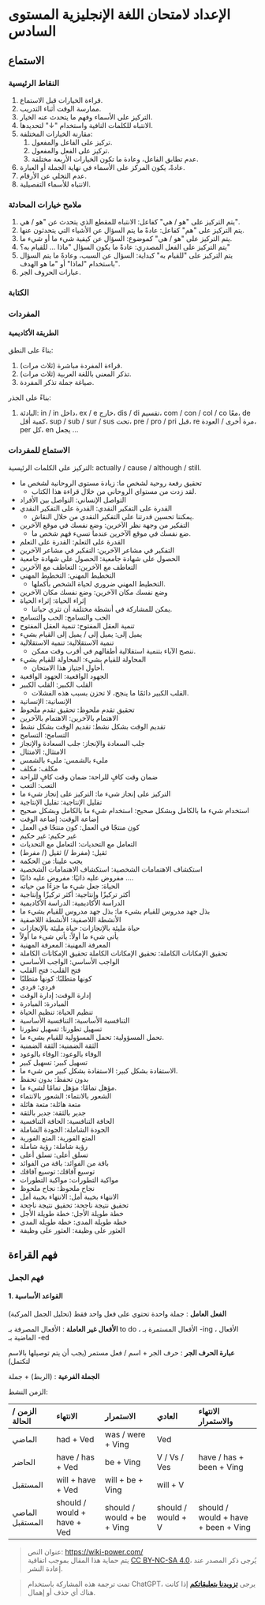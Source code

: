 # الإعداد لامتحان اللغة الإنجليزية المستوى السادس

## الاستماع

### النقاط الرئيسية

1. قراءة الخيارات قبل الاستماع.
2. ممارسة الوقت أثناء التدريب.
3. التركيز على الأسماء وفهم ما يتحدث عنه الخيار.
4. الانتباه للكلمات النافية واستخدام "↓" لتحديدها.
5. مقارنة الخيارات المختلفة:
   1. تركيز على الفاعل والمفعول.
   2. تركيز على الفعل والمفعول.
   3. عدم تطابق الفاعل، وعادة ما تكون الخيارات الأربعة مختلفة.
6. عادةً، يكون المركز على الأسماء في نهاية الجملة أو العبارة.
7. عدم التخلي عن الأرقام.
8. الانتباه للأسماء التفصيلية.

### ملامح خيارات المحادثة

1. يتم التركيز على "هو / هي" كفاعل: الانتباه للمقطع الذي يتحدث عن "هو / هي".
2. يتم التركيز على "هم" كفاعل: عادةً ما يتم السؤال عن الأشياء التي يتحدثون عنها.
3. يتم التركيز على "هو / هي" كموضوع: السؤال عن كيفية شيء ما أو شيء ما.
4. يتم التركيز على الفعل المصدري: عادةً ما يكون السؤال "ماذا ... للقيام به؟"
5. يتم التركيز على "للقيام به" كبداية: السؤال عن السبب، وعادةً ما يتم السؤال باستخدام "لماذا" أو "ما هو الهدف".
6. عبارات الحروف الجر.

### الكتابة

### المفردات

#### الطريقة الأكاديمية

بناءً على النطق:

1. قراءة المفردة مباشرة (ثلاث مرات).
2. تذكر المعنى باللغة العربية (ثلاث مرات).
3. صياغة جملة تذكر المفردة.

بناءً على الجذر:

1. البادئة: in / in داخل، ex / e خارج، dis / di تقسيم، com / con / col / co معًا، de كمية أقل، sup / sub / sur / sus تحت، pre / pro / pri قبل، re مرة أخرى / العودة، per كل، en يجعل ...

### الاستماع للمفردات

التركيز على الكلمات الرئيسية: actually / cause / although / still.

- تحقيق رفعة روحية لشخص ما: زيادة مستوى الروحانية لشخص ما
  - لقد زدت من مستواي الروحاني من خلال قراءة هذا الكتاب.
- التواصل الإنساني: التواصل بين الأفراد
- القدرة على التفكير النقدي: القدرة على التفكير النقدي
  - يمكننا تحسين قدرتنا على التفكير النقدي من خلال النقاش.
- التفكير من وجهة نظر الآخرين: وضع نفسك في موقع الآخرين
  - ضع نفسك في موقع الآخرين عندما تسيء فهم شخص ما.
- القدرة على التعلم: القدرة على التعلم
- التفكير في مشاعر الآخرين: التفكير في مشاعر الآخرين
- الحصول على شهادة جامعية: الحصول على شهادة جامعية
- التعاطف مع الآخرين: التعاطف مع الآخرين
- التخطيط المهني: التخطيط المهني
  - التخطيط المهني ضروري لحياة الشخص بأكملها.
- وضع نفسك مكان الآخرين: وضع نفسك مكان الآخرين
- إثراء الحياة: إثراء الحياة
  - يمكن للمشاركة في أنشطة مختلفة أن تثري حياتنا.
- الحب والتسامح: الحب والتسامح
- تنمية العقل المفتوح: تنمية العقل المفتوح
- يميل إلى: يميل إلى / يميل إلى القيام بشيء
- تنمية الاستقلالية: تنمية الاستقلالية
  - ننصح الآباء بتنمية استقلالية أطفالهم في أقرب وقت ممكن.
- المحاولة للقيام بشيء: المحاولة للقيام بشيء
  - أحاول اجتياز هذا الامتحان.
- الجهود الواقعية: الجهود الواقعية
- القلب الكبير: القلب الكبير
  - القلب الكبير دائمًا ما ينجح، لا تحزن بسبب هذه الفشلات.
- الإنسانية: الإنسانية
- تحقيق تقدم ملحوظ: تحقيق تقدم ملحوظ
- الاهتمام بالآخرين: الاهتمام بالآخرين
- تقديم الوقت بشكل نشط: تقديم الوقت بشكل نشط
- التسامح: التسامح
- جلب السعادة والإنجاز: جلب السعادة والإنجاز
- الامتثال: الامتثال
- مليء بالشمس: مليء بالشمس
- مكلف: مكلف
- ضمان وقت كافٍ للراحة: ضمان وقت كافٍ للراحة
- التعب: التعب
- التركيز على إنجاز شيء ما: التركيز على إنجاز شيء ما
- تقليل الإنتاجية: تقليل الإنتاجية
- استخدام شيء ما بالكامل وبشكل صحيح: استخدام شيء ما بالكامل وبشكل صحيح
- إضاعة الوقت: إضاعة الوقت
- كون منتجًا في العمل: كون منتجًا في العمل
- غير حكيم: غير حكيم
- التعامل مع التحديات: التعامل مع التحديات
- (مفرط /) ثقيل: (مفرط /) ثقيل
- يجب علينا: من الحكمة
- استكشاف الاهتمامات الشخصية: استكشاف الاهتمامات الشخصية
- مفروض عليه ذاتيًا: مفروض عليه ذاتيًا ....
- الحياة: جعل شيء ما جزءًا من حياته
- أكثر تركيزًا وإنتاجية: أكثر تركيزًا وإنتاجية
- الدراسة الأكاديمية: الدراسة الأكاديمية
- بذل جهد مدروس للقيام بشيء ما: بذل جهد مدروس للقيام بشيء ما
- الأنشطة اللاصفية: الأنشطة اللاصفية
- حياة مليئة بالإنجازات: حياة مليئة بالإنجازات
- يأتي شيء ما أولاً: يأتي شيء ما أولاً
- المعرفة المهنية: المعرفة المهنية
- تحقيق الإمكانات الكاملة: تحقيق الإمكانات الكاملة تحقيق الإمكانات الكاملة
- الواجب الأساسي: الواجب الأساسي
- فتح القلب: فتح القلب
- كونها متطلبًا: كونها متطلبًا
- فردي: فردي
- إدارة الوقت: إدارة الوقت
- المبادرة: المبادرة
- تنظيم الحياة: تنظيم الحياة
- التنافسية الأساسية: التنافسية الأساسية
- تسهيل تطورنا: تسهيل تطورنا
- تحمل المسؤولية: تحمل المسؤولية للقيام بشيء ما.
- الثقة الضمنية: الثقة الضمنية
- الوفاء بالوعود: الوفاء بالوعود
- تسهيل كبير: تسهيل كبير
- الاستفادة بشكل كبير: الاستفادة بشكل كبير من شيء ما.
- بدون تحفظ: بدون تحفظ
- مؤهل تمامًا: مؤهل تمامًا لشيء ما.
- الشعور بالانتماء: الشعور بالانتماء
- متعة هائلة: متعة هائلة
- جدير بالثقة: جدير بالثقة
- الحافة التنافسية: الحافة التنافسية
- الجودة الشاملة: الجودة الشاملة
- المتع الفورية: المتع الفورية
- رؤية شاملة: رؤية شاملة
- تسلق أعلى: تسلق أعلى
- باقة من الفوائد: باقة من الفوائد
- توسيع آفاقك: توسيع آفاقك
- مواكبة التطورات: مواكبة التطورات
- نجاح ملحوظ: نجاح ملحوظ
- الانتهاء بخيبة أمل: الانتهاء بخيبة أمل
- تحقيق نتيجة ناجحة: تحقيق نتيجة ناجحة
- خطة طويلة الأجل: خطة طويلة الأجل
- خطة طويلة المدى: خطة طويلة المدى
- العثور على وظيفة: العثور على وظيفة

## فهم القراءة

### فهم الجمل

#### 1. القواعد الأساسية

**الفعل العامل** : جملة واحدة تحتوي على فعل واحد فقط (تحليل الجمل المركبة)

**الأفعال غير العاملة** : الأفعال المصرفة بـ to do ، الأفعال المستمرة بـ -ing ، الأفعال الماضية بـ -ed

**عبارة الحرف الجر** : حرف الجر + اسم / فعل مستمر (يجب أن يتم توصيلها بالاسم لتكتمل)

**الجملة الفرعية** : (الربط) + جملة

الزمن النشط:

| الزمن / الحالة | الانتهاء | الاستمرار | العادي | الانتهاء والاستمرار |
| :-------- | :-------------------------- | :------------------------- | :----------------- | :---------------------------------- |
| الماضي      | had + Ved                   | was / were + Ving          | Ved                |                                     |
| الحاضر      | have / has + Ved            | be + Ving                  | V / Vs / Ves       | have / has + been + Ving            |
| المستقبل      | will + have + Ved           | will + be + Ving           | will + V           |                                     |
| الماضي المستقبل  | should / would + have + Ved | should / would + be + Ving | should / would + V | should / would + have + been + Ving |

> عنوان النص: <https://wiki-power.com/>  
> يتم حماية هذا المقال بموجب اتفاقية [CC BY-NC-SA 4.0](https://creativecommons.org/licenses/by/4.0/deed.zh)، يُرجى ذكر المصدر عند إعادة النشر.

> تمت ترجمة هذه المشاركة باستخدام ChatGPT، يرجى [**تزويدنا بتعليقاتكم**](https://github.com/linyuxuanlin/Wiki_MkDocs/issues/new) إذا كانت هناك أي حذف أو إهمال.